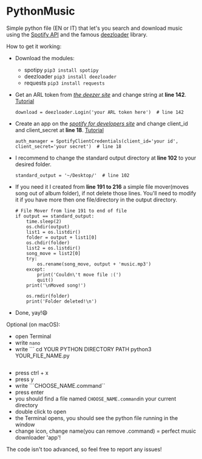# PythonMusic
Simple python file (EN or IT) that let's you search and download music using the [Spotify API](https://developer.spotify.com/) and the famous [deezloader](https://github.com/An0nimia/deezloader) library.


How to get it working:
- Download the modules:
	- spotipy ```pip3 install spotipy```
	- deezloader ```pip3 install deezloader```
	- requests ```pip3 install requests```

- Get an ARL token from [_the deezer site_](https://www.deezer.com/) and change string at __line 142__. [Tutorial](https://www.youtube.com/watch?v=pWcG9T3WyYQ)

	```python3
	download = deezloader.Login('your ARL token here')  # line 142
	```
- Create an app on the [_spotify for developers site_](https://developer.spotify.com/dashboard/) and change client_id and client_secret at __line 18__. [Tutorial](https://developer.spotify.com/documentation/web-api/quick-start/)

	```python3
	auth_manager = SpotifyClientCredentials(client_id='your id', client_secret='your secret')  # line 18
	```
- I recommend to change the standard output directory at __line 102__ to your desired folder.

	```python3
	standard_output = '~/Desktop/'  # line 102
	```
	
- If you need it I created from __line 191 to 216__ a simple file mover(moves song out of album folder), if not delete those lines.
  You'll need to modify it if you have more then one file/directory in the output directory.
  
	```python3
	# File Mover from line 191 to end of file
	if output == standard_output:
		time.sleep(2)
		os.chdir(output)
		list1 = os.listdir()
		folder = output + list1[0]
		os.chdir(folder)
		list2 = os.listdir()
		song_move = list2[0]
		try:
			os.rename(song_move, output + 'music.mp3')
		except:
			print('Couldn\'t move file :(')
			quit()
		print('\nMoved song!')

		os.rmdir(folder)
		print('Folder deleted!\n')
	```  
  
- Done, yay!:smile:


Optional (on macOS):
- open Terminal
- write ```nano```
- write ```
	cd YOUR PYTHON DIRECTORY PATH
	python3 YOUR_FILE_NAME.py
	```
 - press ctrl + x
 - press y
 - write ```CHOOSE_NAME.command``
 - press enter
 - you should find a file named ```CHOOSE_NAME.command```in your current directory
 - double click to open
 - the Terminal opens, you should see the python file running in the window
 - change icon, change name(you can remove .command) = perfect music downloader 'app'!

The code isn't too advanced, so feel free to report any issues!
